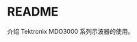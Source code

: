 <!-- README.md --- 
;; 
;; Description: 
;; Author: Hongyi Wu(吴鸿毅)
;; Email: wuhongyi@qq.com 
;; Created: 五 11月 23 13:24:41 2018 (+0800)
;; Last-Updated: 五 11月 23 13:33:49 2018 (+0800)
;;           By: Hongyi Wu(吴鸿毅)
;;     Update #: 2
;; URL: http://wuhongyi.cn -->

# README

介绍 Tektronix MDO3000 系列示波器的使用。


<!-- README.md ends here -->
